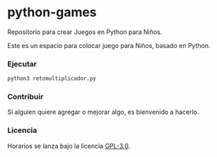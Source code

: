 # python-games
Repositorio para crear Juegos en Python para Niños.

Este es un espacio para colocar juego para Niños, basado en Python.

### Ejecutar

```bash
python3 retomultiplicador.py
```

### Contribuir

Si alguien quiere agregar o mejorar algo, es bienvenido a hacerlo.

### Licencia

Horarios se lanza bajo la licencia [GPL-3.0](https://opensource.org/licenses/GPL-3.0).

